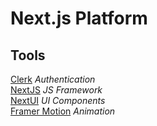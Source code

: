 # Next.js Platform

## Tools

[Clerk](https://clerk.com/docs) _Authentication_</br>
[NextJS](https://nextjs.org) _JS Framework_</br>
[NextUI](https://nextui.org) _UI Components_</br>
[Framer Motion](https://www.framer.com) _Animation_</br>

